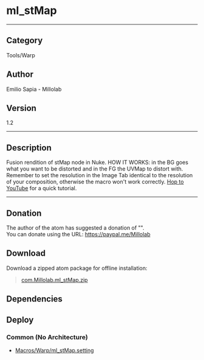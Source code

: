 # ml_stMap
___

## Category
Tools/Warp

## Author
Emilio Sapia - Millolab

## Version
1.2

___

## Description
<p>Fusion rendition of stMap node in Nuke. HOW IT WORKS: in the BG goes what you want to be distorted and in the FG the UVMap to distort with. Remember to set the resolution in the Image Tab identical to the resolution of your composition, otherwise the macro won't work correctly. <a href="https://www.youtube.com/watch?v=xcPMCSikobw">Hop to YouTube</a> for a quick tutorial.</p>

___

## Donation
The author of the atom has suggested a donation of "".  
You can donate using the URL: <a href="https://paypal.me/Millolab">https://paypal.me/Millolab</a>

## Download

Download a zipped atom package for offline installation:
> [com.Millolab.ml_stMap.zip](https://gitlab.com/WeSuckLess/Reactor/-/archive/master/Reactor-master.zip?path=Atoms/com.Millolab.ml_stMap)  

## Dependencies

## Deploy

### Common (No Architecture)

<ul>
<li><a href="https://gitlab.com/WeSuckLess/Reactor/-/blob/master/Atoms/com.Millolab.ml_stMap/Macros/Warp/ml_stMap.setting?ref_type=heads">Macros/Warp/ml_stMap.setting</a></li>
</ul>
